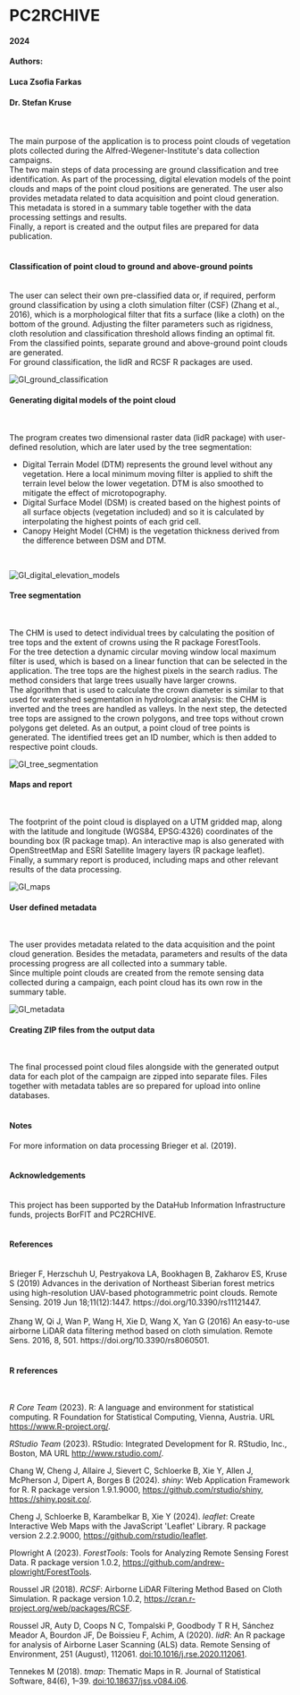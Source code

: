 # PC2RCHIVE

#### 2024
#### Authors:
#### Luca Zsofia Farkas
#### Dr. Stefan Kruse
<br />
<br />
The main purpose of the application is to process point clouds of vegetation plots collected during the Alfred-Wegener-Institute's data collection campaigns.<br />
The two main steps of data processing are ground classification and tree identification. As part of the processing, digital elevation models of the point clouds and maps of the point cloud positions are generated.
The user also provides metadata related to data acquisition and point cloud generation. This metadata is stored in a summary table together with the data processing settings and results.<br />
Finally, a report is created and the output files are prepared for data publication.
<br />
<br />

#### **Classification of point cloud to ground and above-ground points**
<br />
The user can select their own pre-classified data or, if required, perform ground classification by using a cloth simulation filter (CSF) (Zhang et al., 2016), which is a morphological filter that fits a surface (like a cloth) on the bottom of the ground. 
Adjusting the filter parameters such as rigidness, cloth resolution and classification threshold allows finding an optimal fit.
From the classified points, separate ground and above-ground point clouds are generated.<br />
For ground classification, the lidR and RCSF R packages are used.
<br />

![GI_ground_classification](https://github.com/user-attachments/assets/ef87b1ea-d59a-45c9-81cc-7a71adf299c7)

#### **Generating digital models of the point cloud**
<br />

The program creates two dimensional raster data (lidR package) with user-defined resolution, which are later used by the tree segmentation:
- Digital Terrain Model (DTM) represents the ground level without any vegetation. Here a local minimum moving filter is applied to shift the terrain level below the lower vegetation. DTM is also smoothed to mitigate the effect of microtopography.  
- Digital Surface Model (DSM) is created based on the highest points of all surface objects (vegetation included) and so it is calculated by interpolating the highest points of each grid cell.
- Canopy Height Model (CHM) is the vegetation thickness derived from the difference between DSM and DTM.
<br />

![GI_digital_elevation_models](https://github.com/user-attachments/assets/b0ed0afe-afa4-45ac-aa1e-8168a1be00ce)

#### **Tree segmentation**
<br />

The CHM is used to detect individual trees by calculating the position of tree tops and the extent of crowns using the R package ForestTools.<br />
For the tree detection a dynamic circular moving window local maximum filter is used, which is based on a linear function that can be selected in the application. The tree tops are the highest pixels in the search radius. 
The method considers that large trees usually have larger crowns.<br />
The algorithm that is used to calculate the crown diameter is similar to that used for watershed segmentation in hydrological analysis: the CHM is inverted and the trees are handled as valleys.
In the next step, the detected tree tops are assigned to the crown polygons, and tree tops without crown polygons get deleted. 
As an output, a point cloud of tree points is generated. The identified trees get an ID number, which is then added to respective point clouds.
<br />

![GI_tree_segmentation](https://github.com/user-attachments/assets/1e8683b8-47e9-4fb3-9426-ad181b6aea13)

#### **Maps and report**
<br />

The footprint of the point cloud is displayed on a UTM gridded map, along with the latitude and longitude (WGS84, EPSG:4326) coordinates of the bounding box (R package tmap).
An interactive map is also generated with OpenStreetMap and ESRI Satellite Imagery layers (R package leaflet).<br />
Finally, a summary report is produced, including maps and other relevant results of the data processing.
<br />

![GI_maps](https://github.com/user-attachments/assets/30ede7c8-0659-47fc-a1ab-0e2cdc67085a)

#### **User defined metadata**
<br />

The user provides metadata related to the data acquisition and the point cloud generation. Besides the metadata, parameters and results of the data processing progress are all collected into a summary table.<br />
Since multiple point clouds are created from the remote sensing data collected during a campaign, each point cloud has its own row in the summary table.
<br />

![GI_metadata](https://github.com/user-attachments/assets/abc3499d-17a4-4d38-a4aa-78c05f436ca4)

#### **Creating ZIP files from the output data**
<br />

The final processed point cloud files alongside with the generated output data for each plot of the campaign are zipped into separate files. 
Files together with metadata tables are so prepared for upload into online databases.
<br />
<br />
#### **Notes**
For more information on data processing Brieger et al. (2019).
<br />
<br />
#### **Acknowledgements**
<br />
This project has been supported by the DataHub Information Infrastructure funds, projects BorFIT and PC2RCHIVE. 
<br />
<br />

#### **References**
<br />
Brieger F, Herzschuh U, Pestryakova LA, Bookhagen B, Zakharov ES, Kruse S (2019) Advances in the derivation of Northeast Siberian forest metrics using high-resolution UAV-based photogrammetric point clouds. Remote Sensing. 2019 Jun 18;11(12):1447. https://doi.org/10.3390/rs11121447.
<br />
<br />
Zhang W, Qi J, Wan P, Wang H, Xie D, Wang X, Yan G (2016) An easy-to-use airborne LiDAR data filtering method based on cloth simulation. Remote Sens. 2016, 8, 501.  https://doi.org/10.3390/rs8060501.
<br />
<br />

#### **R references**
<br />

*R Core Team* (2023). R: A language and environment for statistical computing. R Foundation for Statistical Computing, Vienna, Austria. URL https://www.R-project.org/.

*RStudio Team* (2023). RStudio: Integrated Development for R. RStudio, Inc., Boston, MA URL http://www.rstudio.com/.

Chang W, Cheng J, Allaire J, Sievert C, Schloerke B, Xie Y, Allen J, McPherson J, Dipert A, Borges B (2024). *shiny*: Web Application Framework for R. R package version 1.9.1.9000, https://github.com/rstudio/shiny, https://shiny.posit.co/.

Cheng J, Schloerke B, Karambelkar B, Xie Y (2024). *leaflet*: Create Interactive Web Maps with the JavaScript 'Leaflet' Library. R package version 2.2.2.9000, https://github.com/rstudio/leaflet.

Plowright A (2023). *ForestTools*: Tools for Analyzing Remote Sensing Forest Data. R package version 1.0.2, https://github.com/andrew-plowright/ForestTools.

Roussel JR (2018). *RCSF*: Airborne LiDAR Filtering Method Based on Cloth Simulation. R package version 1.0.2, https://cran.r-project.org/web/packages/RCSF.

Roussel JR, Auty D, Coops N C, Tompalski P, Goodbody T R H, Sánchez Meador A, Bourdon JF, De Boissieu F, Achim, A (2020). *lidR*: An R package for analysis of Airborne Laser Scanning (ALS) data. Remote Sensing of Environment, 251 (August), 112061. <doi:10.1016/j.rse.2020.112061>.

Tennekes M (2018). *tmap*: Thematic Maps in R. Journal of Statistical Software, 84(6), 1–39. <doi:10.18637/jss.v084.i06>.





